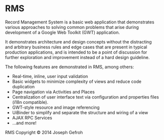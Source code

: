 RMS
===

Record Management System is a basic web application that demonstrates various approaches to solving common problems that arise during development of a Google Web Toolkit (GWT) application.

It demonstrates architecture and design concepts without the distracting and arbitrary business rules and edge cases that are present in typical production applications, and is intended to be a point of discussion for further exploration and improvement instead of a hard design guideline.

The following features are demonstrated in RMS, among others:
* Real-time, inline, user input validation
* Basic widgets to minimize complexity of views and reduce code duplication
* Page navigation via Activities and Places
* Centralization of user interface text via configuration and properties files (i18n compatible).
* GWT-style resource and image referencing
* UiBinder to simplify and separate the structure and wiring of a view
* AJAX RPC Services
* ...and more!

RMS Copyright © 2014 Joseph Gefroh
